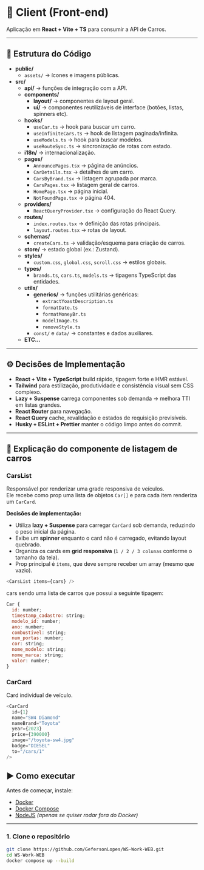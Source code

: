 # 🚗 Client (Front-end)

Aplicação em **React + Vite + TS** para consumir a API de Carros.

---

## 📂 Estrutura do Código
- **public/**
  - `assets/` → ícones e imagens públicas.
- **src/**
  - **api/** → funções de integração com a API.
  - **components/**
    - **layout/** → componentes de layout geral.
    - **ui/** → componentes reutilizáveis de interface (botões, listas, spinners etc).
  - **hooks/**  
    - `useCar.ts` → hook para buscar um carro.  
    - `useInfiniteCars.ts` → hook de listagem paginada/infinita.  
    - `useModels.ts` → hook para buscar modelos.  
    - `useRouteSync.ts` → sincronização de rotas com estado.  
  - **i18n/** → internacionalização.
  - **pages/**
    - `AnnouncePages.tsx` → página de anúncios.  
    - `CarDetails.tsx` → detalhes de um carro.  
    - `CarsByBrand.tsx` → listagem agrupada por marca.  
    - `CarsPages.tsx` → listagem geral de carros.  
    - `HomePage.tsx` → página inicial.  
    - `NotFoundPage.tsx` → página 404.  
  - **providers/**
    - `ReactQueryProvider.tsx` → configuração do React Query.  
  - **routes/**
    - `index.routes.tsx` → definição das rotas principais.  
    - `layout.routes.tsx` → rotas de layout.  
  - **schemas/**
    - `createCars.ts` → validação/esquema para criação de carros.  
  - **store/** → estado global (ex.: Zustand).  
  - **styles/**
    - `custom.css`, `global.css`, `scroll.css` → estilos globais.  
  - **types/**
    - `brands.ts`, `cars.ts`, `models.ts` → tipagens TypeScript das entidades.  
  - **utils/**
    - **generics/** → funções utilitárias genéricas:
      - `extractYoastDescription.ts`  
      - `formatDate.ts`  
      - `formatMoneyBr.ts`  
      - `modelImage.ts`  
      - `removeStyle.ts`  
    - `const/` e `data/` → constantes e dados auxiliares. 
  - **ETC...**
  
---

## ⚙️ Decisões de Implementação

- **React + Vite + TypeScript** build rápido, tipagem forte e HMR estável.
- **Tailwind** para estilização, produtividade e consistência visual sem CSS complexo.
- **Lazy + Suspense** carrega componentes sob demanda → melhora TTI em listas grandes.
- **React Router** para navegação.
- **React Query** cache, revalidação e estados de requisição previsíveis.
- **Husky + ESLint + Prettier** manter o código limpo antes do commit.
  
---

## 🧩 Explicação do componente de listagem de carros

### CarsList


Responsável por renderizar uma grade responsiva de veículos.  
Ele recebe como prop uma lista de objetos `Car[]` e para cada item renderiza um `CarCard`.

**Decisões de implementação:**
- Utiliza **lazy + Suspense** para carregar `CarCard` sob demanda, reduzindo o peso inicial da página.
- Exibe um **spinner** enquanto o card não é carregado, evitando layout quebrado.
- Organiza os cards em **grid responsiva** (`1 / 2 / 3 colunas` conforme o tamanho da tela).
- Prop principal é `items`, que deve sempre receber um array (mesmo que vazio).


```javascript
<CarsList items={cars} />
```

cars sendo uma lista de carros que possui a seguinte tipagem:

```javascript
Car {
  id: number;
  timestamp_cadastro: string;
  modelo_id: number;
  ano: number;
  combustivel: string;
  num_portas: number;
  cor: string;
  nome_modelo: string;
  nome_marca: string;
  valor: number;
}
```

### CarCard

Card individual de veículo.

```javascript
<CarCard
  id={1}
  name="SW4 Diamond"
  nameBrand="Toyota"
  year={2023}
  price={390000}
  image="/toyota-sw4.jpg"
  badge="DIESEL"
  to="/cars/1"
/>
```

## ▶️ Como executar

Antes de começar, instale:

- [Docker](https://www.docker.com/products/docker-desktop)
- [Docker Compose](https://docs.docker.com/compose/)
- [NodeJS](https://nodejs.org/pt) _(apenas se quiser rodar fora do Docker)_

---

### 1. Clone o repositório

```bash
git clone https://github.com/GefersonLopes/WS-Work-WEB.git
cd WS-Work-WEB
docker compose up --build
```
